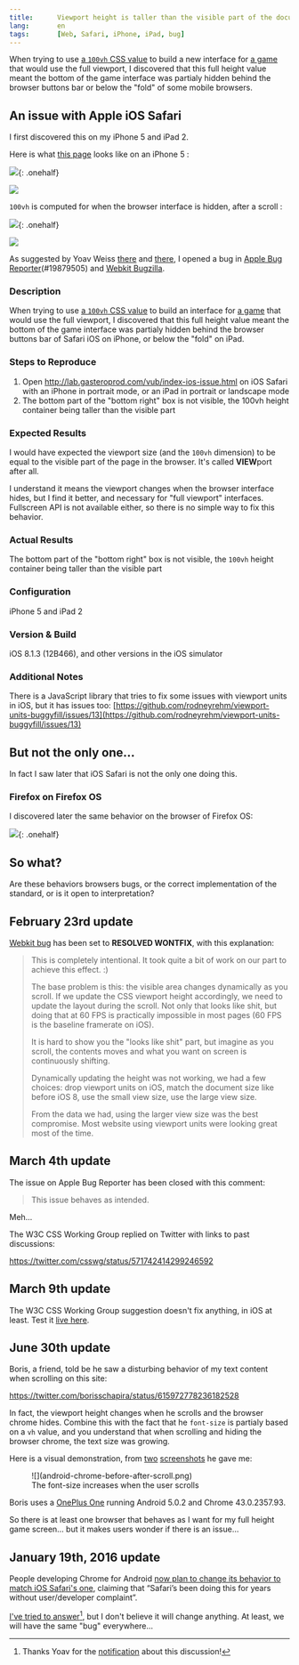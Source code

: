 ```yaml
---
title:      Viewport height is taller than the visible part of the document in some mobile browsers
lang:       en
tags:       [Web, Safari, iPhone, iPad, bug]
---
```


When trying to use [a `100vh` CSS value](http://caniuse.com/viewport-units) to build a new interface for [a game](http://esviji.com/) that would use the full viewport, I discovered that this full height value meant the bottom of the game interface was partialy hidden behind the browser buttons bar or below the "fold" of some mobile browsers.

## An issue with Apple iOS Safari

I first discovered this on my iPhone 5 and iPad 2.

Here is what [this page](http://lab.gasteroprod.com/vub/index-ios-issue.html) looks like on an iPhone 5 :

![](ios-safari-portrait-before-scroll.png){: .onehalf}

![](ios-safari-landscape-before-scroll.png)

`100vh` is computed for when the browser interface is hidden, after a scroll :

![](ios-safari-portrait-after-scroll.png){: .onehalf}

![](ios-safari-landscape-after-scroll.png)

As suggested by Yoav Weiss [there](https://twitter.com/yoavweiss/status/568145414320492544) and [there](https://twitter.com/yoavweiss/status/568713697306267648), I opened a bug in [Apple Bug Reporter](https://bugreport.apple.com/)(#19879505) and [Webkit Bugzilla](https://bugs.webkit.org/show_bug.cgi?id=141832).

### Description

When trying to use [a `100vh` CSS value](http://caniuse.com/viewport-units) to build an interface for [a game](http://esviji.com/) that would use the full viewport, I discovered that this full height value meant the bottom of the game interface was partialy hidden behind the browser buttons bar of Safari iOS on iPhone, or below the "fold" on iPad.

### Steps to Reproduce

1. Open http://lab.gasteroprod.com/vub/index-ios-issue.html on iOS Safari with an iPhone in portrait mode, or an iPad in portrait or landscape mode
2. The bottom part of the "bottom right" box is not visible, the 100vh height container being taller than the visible part

### Expected Results

I would have expected the viewport size (and the `100vh` dimension) to be equal to the visible part of the page in the browser. It's called **VIEW**port after all.

I understand it means the viewport changes when the browser interface hides, but I find it better, and necessary for "full viewport" interfaces. Fullscreen API is not available either, so there is no simple way to fix this behavior.

### Actual Results

The bottom part of the "bottom right" box is not visible, the `100vh` height container being taller than the visible part

### Configuration

iPhone 5 and iPad 2

### Version & Build

iOS 8.1.3 (12B466), and other versions in the iOS simulator

### Additional Notes

There is a JavaScript library that tries to fix some issues with viewport units in iOS, but it has issues too: [https://github.com/rodneyrehm/viewport-units-buggyfill/issues/13](https://github.com/rodneyrehm/viewport-units-buggyfill/issues/13)

## But not the only one…

In fact I saw later that iOS Safari is not the only one doing this.

### Firefox on Firefox OS

I discovered later the same behavior on the browser of Firefox OS:

![](firefox-os-before-scroll-r90.jpg){: .onehalf}

## So what?

Are these behaviors browsers bugs, or the correct implementation of the standard, or is it open to interpretation?

## February 23rd update

[Webkit bug](https://bugs.webkit.org/show_bug.cgi?id=141832) has been set to **RESOLVED WONTFIX**, with this explanation:

> This is completely intentional. It took quite a bit of work on our part to achieve this effect. :)
>
> The base problem is this: the visible area changes dynamically as you scroll. If we update the CSS viewport height accordingly, we need to update the layout during the scroll. Not only that looks like shit, but doing that at 60 FPS is practically impossible in most pages (60 FPS is the baseline framerate on iOS).
>
> It is hard to show you the "looks like shit" part, but imagine as you scroll, the contents moves and what you want on screen is continuously shifting.
>
> Dynamically updating the height was not working, we had a few choices: drop viewport units on iOS, match the document size like before iOS 8, use the small view size, use the large view size.
>
> From the data we had, using the larger view size was the best compromise. Most website using viewport units were looking great most of the time.

## March 4th update

The issue on Apple Bug Reporter has been closed with this comment:

> This issue behaves as intended.

Meh…

The W3C CSS Working Group replied on Twitter with links to past discussions:

https://twitter.com/csswg/status/571742414299246592

## March 9th update

The W3C CSS Working Group suggestion doesn't fix anything, in iOS at least. Test it [live here](http://lab.gasteroprod.com/vub/index-ios-overflow.html).

## June 30th update

Boris, a friend, told be he saw a disturbing behavior of my text content when scrolling on this site:

https://twitter.com/borisschapira/status/615972778236182528

In fact, the viewport height changes when he scrolls and the browser chrome hides. Combine this with the fact that he `font-size` is partialy based on a `vh` value, and you understand that when scrolling and hiding the browser chrome, the text size was growing.

Here is a visual demonstration, from [two](https://twitter.com/borisschapira/status/615981753002557440) [screenshots](https://twitter.com/borisschapira/status/615981790113714176) he gave me:

<figure markdown="1">
  ![](android-chrome-before-after-scroll.png)
  <figcaption>
  The font-size increases when the user scrolls
  </figcaption>
</figure>

Boris uses a [OnePlus One](https://oneplus.net/one) running Android 5.0.2 and Chrome 43.0.2357.93.

So there is at least one browser that behaves as I want for my full height game screen… but it makes users wonder if there is an issue…

## January 19th, 2016 update

People developing Chrome for Android [now plan to change its behavior to match iOS Safari's one](https://groups.google.com/a/chromium.org/forum/#!topic/blink-dev/BK0oHURgmJ4), claiming that “Safari’s been doing this for years without user/developer complaint”.

[I've tried to answer](https://groups.google.com/a/chromium.org/d/msg/blink-dev/BK0oHURgmJ4/WTFI3pifBAAJ)[^thanksyoav], but I don't believe it will change anything. At least, we will have the same "bug" everywhere…

[^thanksyoav]: Thanks Yoav for the [notification](https://twitter.com/yoavweiss/status/689568512562577408) about this discussion!
